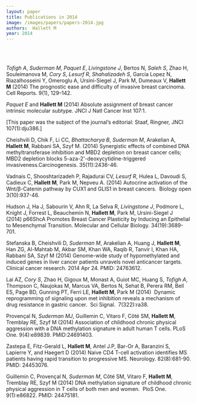 ```yaml
---
layout: paper
title: Publications in 2014
image: /images/papers/papers-2014.jpg
authors:  Hallett M  
year: 2014
---
```



<br> <br>

<em>Tofigh A</em>, <em>Suderman M</em>, <em>Paquet E</em>, <em>Livingstone J</em>, Bertos N, <em>Saleh S</em>, Zhao H, Souleimanova M, <em>Cory S</em>, <em>Lesurf R</em>, <em>Shahalizadeh S</em>, Garcia Lopez N, Riazalhosseini Y, Omeroglu A, Ursini-Siegel J, Park M, Dumeaux V, <strong>Hallett M</strong> (2014) The prognostic ease and difficulty of invasive breast carcinoma. Cell Reports. 9(1), 129–142.

<em>Paquet E</em> and <strong>Hallett M </strong>(2014) Absolute assignment of breast cancer intrinsic molecular subtype. JNCI J Natl Cancer Inst 107:1.


[This paper was the subject of the journal’s editorial: Staaf, Ringner, JNCI 107(1):dju386.]


Cheishvili D, Chik F, Li CC, <em>Bhattacharya B</em>, <em>Suderman M</em>, Arakelian A, <b>Hallett M</b>, Rabbani SA, Szyf M. (2014) Synergistic effects of combined DNA methyltransferase inhibition and MBD2 depletion on breast cancer cells; MBD2 depletion blocks 5-aza-2'-deoxycytidine-triggered invasiveness.Carcinogenesis. 35(11):2436-46.

Vadnais C, Shooshtarizadeh P, Rajadurai CV, <em>Lesurf R</em>, Hulea L, Davoudi S, Cadieux C, <b>Hallett M</b>, Park M, Nepveu A. (2014) Autocrine activation of the Wnt/β-Catenin pathway by CUX1 and GLIS1 in breast cancers.  Biology open 3(10):937-46.

Hudson J, Ha J, Sabourin V, Ahn R, La Selva R, <em>Livingstone J</em>, Podmore L, Knight J, Forrest L, Beauchemin N, <strong>Hallett M</strong>, Park M, Ursini-Siegel J (2014) p66ShcA Promotes Breast Cancer Plasticity by Inducing an Epithelial to Mesenchymal Transition. Molecular and Cellular Biology. 34(19):3689-701.

Stefanska B, Cheishvili D, <em>Suderman M</em>, Arakelian A, Huang J, <b>Hallett M</b>, Han ZG, Al-Mahtab M, Akbar SM, Khan WA, Raqib R, Tanvir I, Khan HA, Rabbani SA, Szyf M (2014) Genome-wide study of hypomethylated and induced genes in liver cancer patients unravels novel anticancer targets. Clinical cancer research. 2014 Apr 24. PMID: 24763612. 

Lai AZ, <em>Cory S</em>, Zhao H, Gigoux M, Monast A, Guiot MC, Huang S, <em>Tofigh A</em>, Thompson C, Naujokas M, Marcus VA, Bertos N, Sehat B, Perera RM, Bell ES, Page BD, Gunning PT, Ferri LE, <b>Hallett M</b>, Park M (2014)  Dynamic reprogramming of signaling upon met inhibition reveals a mechanism of drug resistance in gastric cancer.  Sci Signal.  7(322):ra38. 

Provençal N, <em>Suderman MJ</em>, Guillemin C, Vitaro F, Côté SM, <b>Hallett M</b>, Tremblay RE, Szyf M (2014) Association of childhood chronic physical aggression with a DNA methylation signature in adult human T cells. PLoS One. 9(4):e89839. PMID:24691403. 

Zastepa E, Fitz-Gerald L, <strong>Hallett M</strong>, Antel J.P, Bar-Or A, Baranzini S, Lapierre Y, and Haegert D (2014) Naive CD4 T-cell activation identifies MS patients having rapid transition to progressive MS. Neurology. 82(8):681-90. PMID: 24453076.

Guillemin C, Provençal N, <em>Suderman M</em>, Côté SM, Vitaro F, <b>Hallett M</b>, Tremblay RE, Szyf M (2014) DNA methylation signature of childhood chronic physical aggression in T cells of both men and women.  PloS One. 9(1):e86822. PMID: 24475181. 